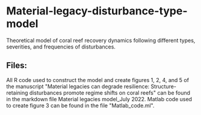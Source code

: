 # Material-legacy-disturbance-type-model
Theoretical model of coral reef recovery dynamics following different types, severities, and frequencies of disturbances.

## Files:
All R code used to construct the model and create figures 1, 2, 4, and 5 of the manuscript "Material legacies can degrade resilience: Structure-retaining disturbances promote regime shifts on coral reefs" can be found in the markdown file Material legacies model_July 2022. Matlab code used to create figure 3 can be found in the file "Matlab_code.ml".
